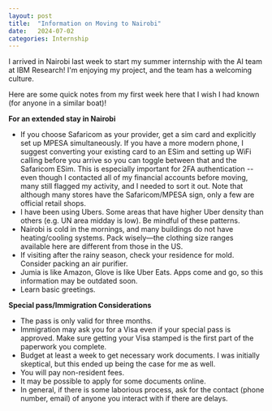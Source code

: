 ```yaml
---
layout: post
title:  "Information on Moving to Nairobi"
date:   2024-07-02
categories: Internship
---
```


I arrived in Nairobi last week to start my summer internship with the AI team at IBM Research! I'm enjoying my project, and the team has a welcoming culture. 

Here are some quick notes from my first week here that I wish I had known (for anyone in a similar boat)!

**For an extended stay in Nairobi** 
- If you choose Safaricom as your provider, get a sim card and explicitly set up MPESA simultaneously. If you have a more modern phone, I suggest converting your existing card to an ESim and setting up WiFi calling before you arrive so you can toggle between that and the Safaricom ESim. This is especially important for 2FA authentication -- even though I contacted all of my financial accounts before moving, many still flagged my activity, and I needed to sort it out. Note that although many stores have the Safaricom/MPESA sign, only a few are official retail shops. 
- I have been using Ubers. Some areas that have higher Uber density than others (e.g. UN area midday is low). Be mindful of these patterns.
- Nairobi is cold in the mornings, and many buildings do not have heating/cooling systems. Pack wisely—the clothing size ranges available here are different from those in the US.
- If visiting after the rainy season, check your residence for mold. Consider packing an air purifier.
- Jumia is like Amazon, Glove is like Uber Eats. Apps come and go, so this information may be outdated soon.
- Learn basic greetings. 

**Special pass/Immigration Considerations** 
- The pass is only valid for three months. 
- Immigration may ask you for a Visa even if your special pass is approved. Make sure getting your Visa stamped is the first part of the paperwork you complete. 
- Budget at least a week to get necessary work documents. I was initially skeptical, but this ended up being the case for me as well.
- You will pay non-resident fees.
- It may be possible to apply for some documents online.
- In general, if there is some laborious process, ask for the contact (phone number, email) of anyone you interact with if there are delays.
